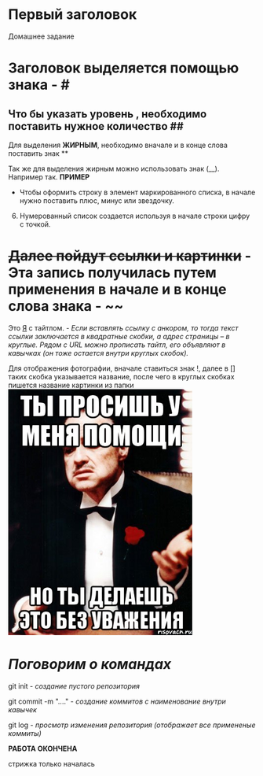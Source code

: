 # Первый заголовок

Домашнее задание

# Заголовок выделяется помощью знака - # #

## Что бы указать уровень , необходимо поставить нужное количество ## ##

Для выделения **ЖИРНЫМ**, необходимо вначале и в конце слова поставить знак **

Так же для выделения жирным можно использовать знак (__). Например так. __ПРИМЕР__

- Чтобы оформить строку в элемент маркированного списка, в начале нужно поставить плюс, минус или звездочку.

6. Нумерованный список создается используя в начале строки цифру с точкой.

# ~~Далее пойдут ссылки и картинки~~ - **Эта запись получилась путем применения в начале и в конце слова знака - ~~**

Это [Я]( http:\\www.yandex.ru "Яндекс") с тайтлом. - *Если вставлять ссылку с анкором, то тогда текст ссылки заключается в квадратные скобки, а адрес страницы – в круглые. Рядом с URL можно прописать тайтл, его объявляют в кавычках (он тоже остается внутри круглых скобок).*

Для отображения фотографии, вначале ставиться знак !, далее в [] таких скобка указывается название, после чего в круглых скобках пишется название картинки из папки ![Так должена выглядеть стартовая страница Яндекс](foto.jpeg)

# *Поговорим о командах*

git init - *создание пустого репозитория*

git commit -m "...." - *создание коммитов с наименование внутри кавычек*

git log - *просмотр изменения репозитория (отображает все примененые коммиты)*

__РАБОТА ОКОНЧЕНА__

стрижка только началась

